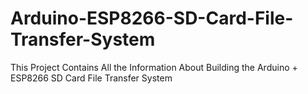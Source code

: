# Arduino-ESP8266-SD-Card-File-Transfer-System
This Project Contains All the Information About Building the Arduino + ESP8266 SD Card File Transfer System

